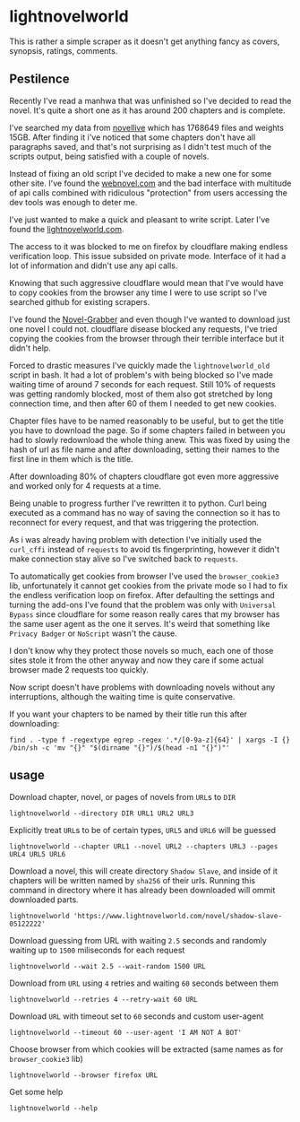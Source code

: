 # lightnovelworld

This is rather a simple scraper as it doesn't get anything fancy as covers, synopsis, ratings, comments.

## Pestilence

Recently I've read a manhwa that was unfinished so I've decided to read the novel. It's quite a short one as it has around 200 chapters and is complete.

I've searched my data from [novellive](https://novellive.com) which has 1768649 files and weights 15GB. After finding it i've noticed that some chapters don't have all paragraphs saved, and that's not surprising as I didn't test much of the scripts output, being satisfied with a couple of novels.

Instead of fixing an old script I've decided to make a new one for some other site. I've found the [webnovel.com](https://www.webnovel.com) and the bad interface with multitude of api calls combined with ridiculous "protection" from users accessing the dev tools was enough to deter me.

I've just wanted to make a quick and pleasant to write script. Later I've found the [lightnovelworld.com](https://www.lightnovelworld.com).

The access to it was blocked to me on firefox by cloudflare making endless verification loop. This issue subsided on private mode. Interface of it had a lot of information and didn't use any api calls.

Knowing that such aggressive cloudflare would mean that I've would have to copy cookies from the browser any time I were to use script so I've searched github for existing scrapers.

I've found the [Novel-Grabber](https://github.com/Flameish/Novel-Grabber) and even though I've wanted to download just one novel I could not. cloudflare disease blocked any requests, I've tried copying the cookies from the browser through their terrible interface but it didn't help.

Forced to drastic measures I've quickly made the `lightnovelworld_old` script in bash. It had a lot of problem's with being blocked so I've made waiting time of around 7 seconds for each request. Still 10% of requests was getting randomly blocked, most of them also got stretched by long connection time, and then after 60 of them I needed to get new cookies.

Chapter files have to be named reasonably to be useful, but to get the title you have to download the page. So if some chapters failed in between you had to slowly redownload the whole thing anew. This was fixed by using the hash of url as file name and after downloading, setting their names to the first line in them which is the title.

After downloading 80% of chapters cloudflare got even more aggressive and worked only for 4 requests at a time.

Being unable to progress further I've rewritten it to python. Curl being executed as a command has no way of saving the connection so it has to reconnect for every request, and that was triggering the protection.

As i was already having problem with detection I've initially used the `curl_cffi` instead of `requests` to avoid tls fingerprinting, however it didn't make connection stay alive so I've switched back to `requests`.

To automatically get cookies from browser I've used the `browser_cookie3` lib, unfortunately it cannot get cookies from the private mode so I had to fix the endless verification loop on firefox. After defaulting the settings and turning the add-ons I've found that the problem was only with `Universal Bypass` since cloudflare for some reason really cares that my browser has the same user agent as the one it serves. It's weird that something like `Privacy Badger` or `NoScript` wasn't the cause.

I don't know why they protect those novels so much, each one of those sites stole it from the other anyway and now they care if some actual browser made 2 requests too quickly.

Now script doesn't have problems with downloading novels without any interruptions, although the waiting time is quite conservative.

If you want your chapters to be named by their title run this after downloading:

    find . -type f -regextype egrep -regex '.*/[0-9a-z]{64}' | xargs -I {} /bin/sh -c 'mv "{}" "$(dirname "{}")/$(head -n1 "{}")"'

## usage

Download chapter, novel, or pages of novels from `URL`s to `DIR`

    lightnovelworld --directory DIR URL1 URL2 URL3

Explicitly treat `URL`s to be of certain types, `URL5` and `URL6` will be guessed

    lightnovelworld --chapter URL1 --novel URL2 --chapters URL3 --pages URL4 URL5 URL6

Download a novel, this will create directory `Shadow Slave`, and inside of it chapters will be written named by `sha256` of their urls. Running this command in directory where it has already been downloaded will ommit downloaded parts.

    lightnovelworld 'https://www.lightnovelworld.com/novel/shadow-slave-05122222'

Download guessing from URL with waiting `2.5` seconds and randomly waiting up to `1500` miliseconds for each request

    lightnovelworld --wait 2.5 --wait-random 1500 URL

Download from `URL` using `4` retries and waiting `60` seconds between them

    lightnovelworld --retries 4 --retry-wait 60 URL

Download `URL` with timeout set to `60` seconds and custom user-agent

    lightnovelworld --timeout 60 --user-agent 'I AM NOT A BOT'

Choose browser from which cookies will be extracted (same names as for `browser_cookie3` lib)

    lightnovelworld --browser firefox URL

Get some help

    lightnovelworld --help
